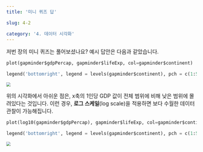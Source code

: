 ```yaml
---
title: '미니 퀴즈 답'

slug: 4-2

category: '4. 데이터 시각화'
---
```


저번 장의 미니 퀴즈는 풀어보셨나요? 예시 답안은 다음과 같았습니다.

```python
plot(gapminder$gdpPercap, gapminder$lifeExp, col=gapminder$continent)

legend('bottomright', legend = levels(gapminder$continent), pch = c(1:5), col = c(1:5))
```

<img src="/basic-r/4-2/5.png" style="zoom:70%;">

<br>

위의 시각화에서 아쉬운 점은, x축의 1인당 GDP 값이 전체 범위에 비해 낮은 범위에 몰려있다는 것입니다. 이런 경우, **로그 스케일**(log scale)을 적용하면 보다 수월한 데이터 관찰이 가능해집니다.

```python
plot(log10(gapminder$gdpPercap), gapminder$lifeExp, col=gapminder$continent)

legend('bottomright', legend = levels(gapminder$continent), pch = c(1:5), col = c(1:5))
```

<img src="/basic-r/4-2/6.png" style="zoom:70%;">

